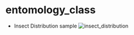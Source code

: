 # entomology_class
- Insect Distribution sample
![insect_distribution](https://github.com/user-attachments/assets/5ec1db40-0906-48ce-b4db-09cc2efd9bb3)
